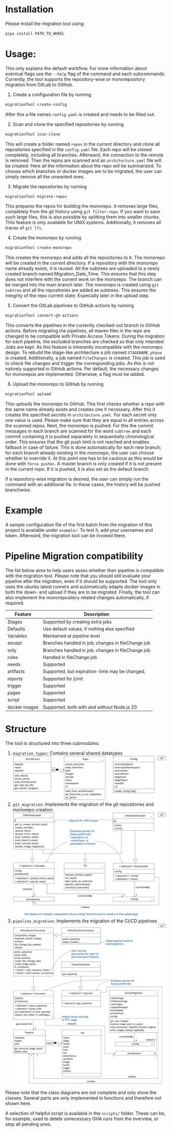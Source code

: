 # Installation

Please install the migration tool using:

```bash
pipx install PATH_TO_WHEEL
```

# Usage:

This only explains the default workflow. For more information about eventual flags use the `--help` flag of the command
and each subcommands.
Currently, the tool supports the repository-wise or monorepository migration from GitLab to GitHub.

1. Create a configuration file by running

```bash
migrationTool create-config
```

After this a file names `config.yaml` is created and needs to be filled out.

2. Scan and clone the specified repositories by running

```bash
migrationTool scan-clone
```

This will create a folder named `repos` in the current directory and clone all repositories specified in the
`config.yaml` file. Each repo will be cloned completely, including all branches. Afterward, the connection to the
remote
is removed. Then the repos are scanned and an `architecture.yaml` file will be created. Here all the information about
the repo will be summarized. To choose which branches or docker images are to be migrated, the user can simply
remove all the unwanted ones.

3. Migrate the repositories by running

```bash
migrationTool migrate-repos
```

This prepares the repos for building the monorepo. It removes large files, completely from the git history using
`git filter-repo`. If you want to save such large files, this is also possible by splitting them into smaller chunks.
THis feature is only available for UNIX systems. Additionally, it removes all traces of `git lfs`.

4. Create the monorepo by running

```bash
migrationTool create-monorepo
```

This creates the monorepo and adds all the repositories to it. The monorepo will be created in the current directory. If
a repository with the monorepo name already exists, it is reused. All the subtrees are uploaded to a newly created
branch named Migration_Date_Time. This ensures that this step does not interfere with the current work on the monorepo.
The branch can be merged into the main branch later. The monorepo is created using `git subtree` and all the
repositories are added as subtrees. This ensures the
integrity of the repo current state. Especially later in the upload step.

5. Convert the GitLab pipelines to GitHub actions by running

```bash
migrationTool convert-gh-actions
```

This converts the pipelines in the currently checked-out branch to GitHub actions. Before migrating the pipelines, all
maven files in the repo are changed to be compatible with Private Access Tokens. During the migration for each pipeline,
the excluded branches are checked so that only intended Jobs are kept. As this feature is inherently incompatible with
the monorepo design. To rebuild the stage-like architecture a job named `STAGENAME_phase` is created. Additionally, a
job named `FileChanges` is created. This job is used to check file changes and trigger the corresponding jobs. As this
is
not natively supported in GitHub actions. Per default, the necessary changes for monorepos are implemented. Otherwise, a
flag must be added.

6. Upload the monorepo to GitHub by running

```bash
migrationTool upload
```

This uploads the monorepo to GitHub. This first checks whether a repo with the same name already exists and creates one
if necessary. After this it creates the specified secrets in `architecture.yaml`. For each secret only one value is
used. Please make sure that they are equal in all entries across the scanned repos. Next, the monorepo is pushed. For
this the commit messages in each branch are scanned for the word `subtree` and each commit containing it is pushed
separately in sequentially chronological order. This ensures that the git push limit is not reached and enables fallback
in case of failure. This is done automatically for each new branch; for each branch already existing in the monorepo,
the user can choose whether to override it. At this point one has to be cautious as this would be done with
`force pushes`. A master branch is only created if it is not present in the current repo. If it is pushed, it is also
set as the default branch.

If a repository-wise migration is desired, the user can simply run the command with an additional fla. In these cases, the
history will be pushed branchwise.

# Example

A sample configuration file of the first batch from the migration of this project is available under `example/`. To test
it, add your usernames and token. Afterward, the migration tool can be invoked there. 

# Pipeline Migration compatibility
The list below aims to help users asses whether their pipeline is compatible with the migration tool. 
Please note that you should still evaluate your pipeline after the migration, even if it should be supported.
The tool only uses the ubuntu latest runners and automatically adapts docker images in both the down- and upload 
if they are to be migrated. Finally, the tool can also implement the monorepository related changes automatically, if required.


| Feature       | Description                                         |
|---------------|-----------------------------------------------------|
| Stages        | Supported by creating extra jobs                    |
| Defaults      | Use default values, if nothing else specified       |
| Variables     | Maintained at pipeline level                        |
| except        | Branches handled in job; changes in fileChange job |
| only          | Branches handled in job; changes in fileChange job |
| rules         | Handled in fileChange job                         |
| needs         | Supported                                           |
| artifacts     | Supported, but expiration-time may be changed,      |
| reports       | Supported for jUnit                                 |
| trigger       | Supported                                           |
| pages         | Supported                                           |
| script        | Supported                                           |
| docker images | Supported, both with and without Node.js 20         |   


# Structure

The tool is structured into three submodules:

1. `migration_types`: Contains several shared datatypes
   ![1.png](Documents/class-diagram/1.png)
2. `git_migration`: Implements the migration of the git repositories and monorepo creation
   ![2.png](Documents/class-diagram/2.png)
3. `pipeline_migration`: Implements the migration of the CI/CD pipelines
   ![3.png](Documents/class-diagram/3.png)

Please note that the class diagrams are not complete and only show the classes. Several parts are only implemented in
functions and therefore not shown here.

A selection of helpful script is available in the `scripts/` folder. These can be, for example, used to delete
unnecessary GHA runs from the overview, or stop all pending ones. 


